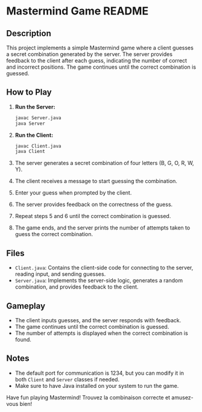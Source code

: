 # Mastermind Game README

## Description
This project implements a simple Mastermind game where a client guesses a secret combination generated by the server. The server provides feedback to the client after each guess, indicating the number of correct and incorrect positions. The game continues until the correct combination is guessed.

## How to Play
1. **Run the Server:**
    ```bash
    javac Server.java
    java Server
    ```

2. **Run the Client:**
    ```bash
    javac Client.java
    java Client
    ```

3. The server generates a secret combination of four letters (B, G, O, R, W, Y).
4. The client receives a message to start guessing the combination.
5. Enter your guess when prompted by the client.
6. The server provides feedback on the correctness of the guess.
7. Repeat steps 5 and 6 until the correct combination is guessed.
8. The game ends, and the server prints the number of attempts taken to guess the correct combination.

## Files
- `Client.java`: Contains the client-side code for connecting to the server, reading input, and sending guesses.
- `Server.java`: Implements the server-side logic, generates a random combination, and provides feedback to the client.

## Gameplay
- The client inputs guesses, and the server responds with feedback.
- The game continues until the correct combination is guessed.
- The number of attempts is displayed when the correct combination is found.

## Notes
- The default port for communication is 1234, but you can modify it in both `Client` and `Server` classes if needed.
- Make sure to have Java installed on your system to run the game.

Have fun playing Mastermind! Trouvez la combinaison correcte et amusez-vous bien!

